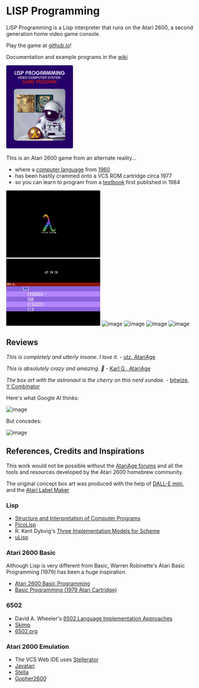 # LISP Programming 
LISP Programming is a Lisp interpreter that runs on the Atari 2600, a second generation home video game console. 

Play the game at [github.io](https://dchristianson.github.io/vcs-lisp/)!

Documentation and example programs in the  [wiki](https://github.com/DChristianson/vcs-lisp/wiki)

<img src="https://github.com/DChristianson/vcs-lisp/blob/main/assets/lisp-programming1.png" width=180></img>

This is an Atari 2600 game from an alternate reality...

- where a [computer language](https://en.wikipedia.org/wiki/Lisp_(programming_language)) from [1960](https://dl.acm.org/doi/10.1145/367177.367199) 
- has been hastily crammed onto a VCS ROM cartridge circa 1977
- so you can learn to program from a [textbook](https://en.wikipedia.org/wiki/Structure_and_Interpretation_of_Computer_Programs) first published in 1984

<img src="https://github.com/DChristianson/vcs-lisp/blob/main/assets/lisp_NTSC_20230714.png" height=180></img>
<img src="https://github.com/DChristianson/vcs-lisp/blob/main/assets/lisp_NTSC_2.png" height=180></img>
<img height="180" alt="image" src="https://github.com/user-attachments/assets/69a4c0b3-17e9-41e2-a9e7-7f2532912a61" />
<img height="180" alt="image" src="https://github.com/user-attachments/assets/f753995c-d475-450d-ad24-be7a8f1b621e" />
<img height="180" alt="image" src="https://github.com/user-attachments/assets/e5469753-a3a3-4dbb-8c3a-95add60fc64f" />
<img height="180" alt="image" src="https://github.com/user-attachments/assets/3c8a022f-f121-4bf2-9654-8edd7ba74353" />


## Reviews

_This is completely and utterly insane. I love it._ - [utz, AtariAge](https://forums.atariage.com/topic/353031-lisp-programming-beta-10-holiday-type-in-games-squirrels/#findComment-5285017)

_This is absolutely crazy and amazing. 🙂_ - [Karl G., AtariAge](https://forums.atariage.com/topic/353031-lisp-programming-beta-10-holiday-type-in-games-squirrels/#findComment-5288241)

_The box art with the astronaut is the cherry on this nerd sundae._ - [bitwize, Y Combinator](https://news.ycombinator.com/item?id=36745961)

Here's what Google AI thinks:

<img width="506" alt="image" src="https://github.com/user-attachments/assets/ef10bac1-65ac-44b0-ada9-0dfb8e7647fc" />

But concedes:

<img width="648" alt="image" src="https://github.com/user-attachments/assets/96ec903c-6a36-4a7d-ae70-d2c63e6018f1" />

## References, Credits and Inspirations

This work would not be possible without the [AtariAge forums](https://www.atariage.com/forums) and all
 the tools and resources developed by the Atari 2600 homebrew community.

The original concept box art was produced with the help of [DALL-E mini](https://www.craiyon.com/), and the [Atari Label Maker](https://www.labelmaker2600.com/)

### Lisp
 - [Structure and Interpretation of Computer Programs](https://en.wikipedia.org/wiki/Structure_and_Interpretation_of_Computer_Programs) 
 - [PicoLisp](https://picolisp.com/) 
 - R. Kent Dybvig's [Three Implementation Models for Scheme](https://www.cs.unm.edu/~williams/cs491/three-imp.pdf) 
 - [uLisp](http://www.ulisp.com/)

### Atari 2600 Basic
Although Lisp is very different from Basic, Warren Robinette's Atari Basic Programming (1979) has been a huge inspiration.
 - [Atari 2600 Basic Programming](https://huguesjohnson.com/programming/atari-2600-basic/)
 - [Basic Programming (1979 Atari Cartridge)](https://en.wikipedia.org/wiki/BASIC_Programming)

### 6502  
 - David A. Wheeler's [6502 Language Implementation Approaches](https://dwheeler.com/6502/)
 - [Skimp](http://web.archive.org/web/20100131151915/http://www.ip9.org/munro/skimp/)
 - [6502.org](https6502.org)

### Atari 2600 Emulation
 - The VCS Web IDE uses [Stellerator](https://github.com/6502ts/6502.ts/blob/master/doc/stellerator.md)
 - [Javatari](https://javatari.org)
 - [Stella](https://stella-emu.github.io/)
 - [Gopher2600](https://github.com/JetSetIlly/Gopher2600)
